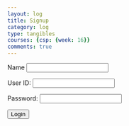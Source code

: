 ```yaml
---
layout: log
title: Signup
category: log
type: tangibles
courses: {csp: {week: 16}}
comments: true
---
```

<form action="javascript:login_user()">
    <p><label>
        Name
        <input type="text" name="name" id="name" required="" />
    </label></p>
    <p><label>
        User ID:
        <input type="text" name="uid" id="uid" required="" />
    </label></p>
    <p><label>
        Password:
        <input type="password" name="password" id="password" required="" />
    </label></p>
    <p>
        <button>Login</button>
    </p>
</form>

<script>
    function login_user(){
        // Set Authenticate endpoint
        const url = 'http://127.0.0.1:8086/api/users/';

        // Set the body of the request to include login data from the DOM
        const body = {
            uid: document.getElementById("uid").value,
            password: document.getElementById("password").value,
            name: document.getElementById("name").value,
        };

        // Change options according to Authentication requirements
        const authOptions = {
            mode: 'cors', // no-cors, *cors, same-origin
            credentials: 'include', // include, same-origin, omit
            headers: {
                'Content-Type': 'application/json',
            },
            method: 'POST', // Override the method property
            cache: 'no-cache', // Set the cache property
            body: JSON.stringify(body)
        };

        // Fetch JWT
        fetch(url, authOptions)
        .then(response => {
            // handle error response from Web API
            if (!response.ok) {
                const errorMsg = 'Login error: ' + response.status;
                console.error(errorMsg);
                alert(errorMsg);
            }
            // Success!!!
            // Redirect to the database page
            window.location.href = "/csp-blog//log/2024/01/30/Login.html";
        })
        // catch fetch errors (ie ACCESS to server blocked)
        .catch(err => {
            console.error(err);
            alert(err);
        });
    }

    // Attach login_user to the window object, allowing access to form action
    window.login_user = login_user;
</script>